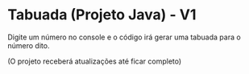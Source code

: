 # Tabuada (Projeto Java) - V1
Digite um número no console e o código irá gerar uma tabuada para o número dito.

(O projeto receberá atualizações até ficar completo)
